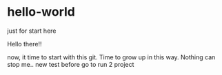 # hello-world
just for start here

Hello there!!

now, it time to start with this git. Time to grow up in this way. Nothing can stop me.. 
new test before go to run 2 project
